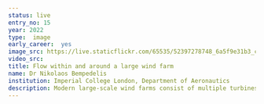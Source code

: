 ```yaml
---
status: live
entry_no: 15
year: 2022
type:  image 
early_career:  yes 
image_src: https://live.staticflickr.com/65535/52397278748_6a5f9e31b3_c_d.jpg
video_src: 
title: Flow within and around a large wind farm
name: Dr Nikolaos Bempedelis
institution: Imperial College London, Department of Aeronautics
description: Modern large-scale wind farms consist of multiple turbines clustered together in wind-rich sites. Turbine clustering suffers some drawbacks, as downstream turbines operate within the wake of upstream ones, resulting in the reduction of their power output due to wind speed deceleration and the increase of fatigue loads due to increased wind fluctuations. High-fidelity turbulence-resolving simulations allow us to study the dynamics of the interacting turbine wakes, providing insight into complex flow phenomena such as wake meandering, tip and hub vortex breakdown, and the interaction of the wind farm with the atmospheric boundary layer. The data was generated with the open-source flow solver Xcompact3D on ARCHER2.
---
```

